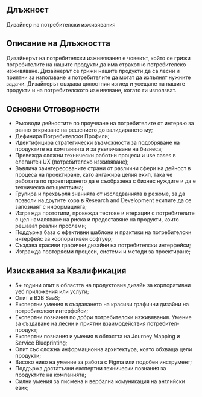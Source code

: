 ## Длъжност
Дизайнер на потребителски изживявания

## Описание на Длъжността
Дизайнерът на потребителски изживявания е човекът, който се грижи потребителите на нашите продукти да има страхотно потребителско изживяване.
Дизайнерът се грижи нашите продукти да са лесни и приятни за използване и потребителите да могат да изпълнят нужните задачи.
Дизайнерът създава цялостния изглед и усещане на нашите продукти и на потребителското изживяване, когато ги използват.

## Основни Отговорности
 - Ръководи дейностите по проучване на потребителите от интервю за ранно откриване на решението до валидирането му;
 - Дефинира Потребителски Профили;
 - Идентифицира стратегически възможности за подобряване на продуктите на компанията и за увеличаване на бизнеса;
 - Превежда сложни технически работни процеси и use cases в елегантен UX (потребителско изживяване);
 - Въвлича заинтересованите страни от различни сфери на дейност в процеса на проектиране, като ангажира целия екип, така че работата по проектирането да е съобразена с бизнес нуждите и да е техническа осъществима;
 - Групира и прехвърля знанията от изследванията в резюме, за да позволи на другите хора в Research and Development екипите да се запознаят с информацията;
 - Изгражда прототипи, провежда тестове и итерации с потребителите с цел намаляване на риска и предоставяне на продукти, които решават реални проблеми;
 - Поддържа база с ефективни шаблони  и практики на потребителски интерфейс за корпоративен софтуер;
 - Създава красиви графични дизайни на потребителски интерфейси;
 - Изгражда повторяеми процеси, системи и методи за проектиране;

## Изисквания за Квалификация
 - 5+ години опит в областта на продуктовия дизайн за корпоративни уеб приложения или услуги;
 - Опит в B2B SaaS;
 - Експертни умения в създаването на красиви графични дизайни на потребителски интерфейси;
 - Експертни познания по добри потребителски изживявания. Умение за създаване на лесни и приятни взаимодействия потребител-продукт;
 - Експертни познания и умения в областта на Journey Mapping и Service Blueprinting;
 - Опит със сложна информационна архитектура, която обхваща цели продукти;
 - Високо ниво на умение за работа с Figma или подобен инструмент;
 - Поддържа достатъчни експертни технически познания  за продуктите на компанията;
 - Силни умения за писмена и вербална комуникация на английски език;
